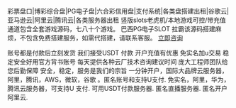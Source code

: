 彩票盘口|博彩综合盘|PG电子盘|六合彩信用盘|支付系统|各类盘搭建出租|谷歌云|亚马逊云|阿里云|腾讯云|各类服务器出租 
竖版slots老虎机/本地游戏可控/带充值通道包含全套游戏源码，七八十个游戏。 巴西PG电子SLOT 拉霸该源码搭建麻烦，不包含免费搭建服务，如需代搭建，请联系客服。
[立即咨询](https://t.me/pggames5)

账号都是付款后立刻发货
我们接受USDT 付款
开户充值有优惠
免实名加u交易
稳定安全好用官方背书账号
每天提供各种云厂技术咨询建议时间 
庞大工程师团队给您后勤保障
安全，稳定，服务是我们的宗旨
一分钟开户，国际大品牌云服务器，阿里，腾讯，AWS，微软，谷歌 。匿名账号和支持U支付. 免实名，阿里，华为，腾讯云服务器，可支持U 支付. 可用USDT付款服务器. 匿名直播服务器. 匿名开户阿里云.
